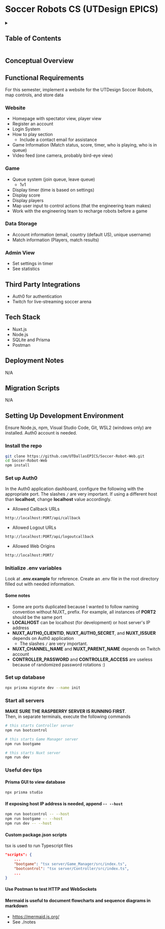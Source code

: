 # Soccer Robots CS (UTDesign EPICS)

<!-- markdownlint-disable-next-line MD033 -->
<details><summary><h2>Table of Contents</h2></summary>

- [Conceptual Overview](#conceptual-overview)
- [Functional Requirements](#functional-requirements)
- [Third Party Integrations](#third-party-integrations)
- [Tech Stack](#tech-stack)
- [Deployment Notes](#deployment-notes)
- [Migration Scripts](#migration-scripts)
- [Setting Up Development Environment](#setting-up-development-environment)

</details>

## Conceptual Overview

## Functional Requirements

For this semester, implement a website for the UTDesign Soccer Robots, map controls, and store data

### Website

- Homepage with spectator view, player view
- Register an account
- Login System
- How to play section
  - Include a contact email for assistance
- Game Information (Match status, score, timer, who is playing, who is in queue)
- Video feed (one camera, probably bird-eye view)

### Game

- Queue system (join queue, leave queue)
  - 1v1
- Display timer (time is based on settings)
- Display score
- Display players
- Map user input to control actions (that the engineering team makes)
- Work with the engineering team to recharge robots before a game

### Data Storage

- Account information (email, country (default US), unique username)
- Match information (Players, match results)

### Admin View

- Set settings in timer
- See statistics

## Third Party Integrations

- Auth0 for authentication
- Twitch for live-streaming soccer arena

## Tech Stack

- Nuxt.js
- Node.js
- SQLite and Prisma
- Postman

## Deployment Notes

N/A

## Migration Scripts

N/A

## Setting Up Development Environment

Ensure Node.js, npm, Visual Studio Code, Git, WSL2 (windows only) are installed. Auth0 account is needed.

### Install the repo

```bash
git clone https://github.com/UTDallasEPICS/Soccer-Robot-Web.git
cd Soccer-Robot-Web
npm install
```

### Set up Auth0

In the Auth0 application dashboard, configure the following with the appropriate port. The slashes ```/``` are very important. If using a different host than **localhost**, change **localhost** value accordingly.

- Allowed Callback URLs

```bash
http://localhost:PORT/api/callback
```

- Allowed Logout URLs

```bash
http://localhost:PORT/api/logoutcallback
```

- Allowed Web Origins

```bash
http://localhost:PORT/
```

### Initialize .env variables

Look at **.env.example** for reference. Create an .env file in the root directory filled out with needed information.

#### Some notes

- Some are ports duplicated because I wanted to follow naming convention without NUXT_ prefix. For example, all instances of **PORT2** should be the same port
- **LOCALHOST** can be localhost (for development) or host server's IP address
- **NUXT_AUTH0_CLIENTID**, **NUXT_AUTH0_SECRET**, and **NUXT_ISSUER** depends on Auth0 application
  - The slashes ```/``` are very important.
- **NUXT_CHANNEL_NAME** and **NUXT_PARENT_NAME** depends on Twitch account
- **CONTROLLER_PASSWORD** and **CONTROLLER_ACCESS** are useless because of randomized password rotations :)

### Set up database

```bash
npx prisma migrate dev --name init
```

### Start all servers

**MAKE SURE THE RASPBERRY SERVER IS RUNNING FIRST**.\
Then, in separate terminals, execute the following commands

```bash
# this starts Controller server
npm run bootcontrol
```

```bash
# this starts Game Manager server
npm run bootgame
```

```bash
# this starts Nuxt server
npm run dev
```

### Useful dev tips

#### Prisma GUI to view database

```bash
npx prisma studio
```

#### If exposing host IP address is needed, append ```-- --host```

```bash
npm run bootcontrol -- --host
npm run bootgame -- --host
npm run dev -- --host
```

#### Custom package.json scripts

tsx is used to run Typescript files

```json
"scripts": {
    ...
    "bootgame": "tsx server/Game_Manager/src/index.ts",
    "bootcontrol": "tsx server/Controller/src/index.ts",
    ...
}
```

#### Use Postman to test HTTP and WebSockets

#### Mermaid is useful to document flowcharts and sequence diagrams in markdown

- <https://mermaid.js.org/>
- See ./notes
